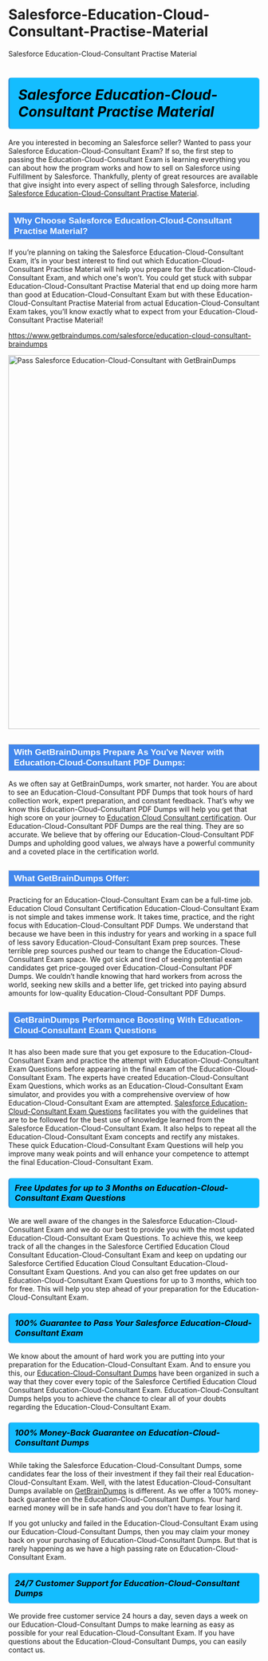 # Salesforce-Education-Cloud-Consultant-Practise-Material
Salesforce Education-Cloud-Consultant Practise Material
<h1><strong><span style="display: block; color: #000000; background: #14BDFF; border: 0.5px solid #AED6F1; border-left: 3px solid #3498DB; padding: .6em; border-radius: 6px;">                     <em>Salesforce Education-Cloud-Consultant <span class="exam_variation">Practise Material</span> </em>                </span></strong>            </h1>                        <p>Are you interested in becoming an Salesforce seller? Wanted to pass your Salesforce Education-Cloud-Consultant Exam? If so, the first step to passing the Education-Cloud-Consultant Exam is             learning everything you can about how the program works and how to sell on Salesforce using Fulfillment by Salesforce. Thankfully, plenty of great resources             are available that give insight into every aspect of selling through Salesforce, including <a href="https://www.getbraindumps.com/salesforce/education-cloud-consultant-braindumps">Salesforce Education-Cloud-Consultant <span class="exam_variation">Practise Material</span></a>.</p>                        <h2 style="background: #4287ec; border: 1px solid #cccccc; padding: 5px 10px;">                <span style="color: #ffffff;">                    <span style="font-size: 11pt;">                        <span style="line-height: normal;">                            <span style="font-family: Calibri,sans-serif;">                                <strong>                                    <span style="font-size: 13.0pt;">Why Choose Salesforce Education-Cloud-Consultant <span class="exam_variation">Practise Material</span>?</span>                                </strong>                            </span>                        </span>                    </span>                </span>            </h2>                        <p>If you’re planning on taking the Salesforce Education-Cloud-Consultant Exam, it’s in your best interest to find out which Education-Cloud-Consultant <span class="exam_variation">Practise Material</span> will help you prepare for the Education-Cloud-Consultant Exam,             and which one's won’t. You could get stuck with subpar Education-Cloud-Consultant <span class="exam_variation">Practise Material</span> that end up doing more harm than good at Education-Cloud-Consultant Exam but with these Education-Cloud-Consultant <span class="exam_variation">Practise Material</span>             from actual Education-Cloud-Consultant Exam takes, you’ll know exactly what to expect from your Education-Cloud-Consultant <span class="exam_variation">Practise Material</span>!</p>                                    <p><a href="https://www.getbraindumps.com/salesforce/education-cloud-consultant-braindumps">https://www.getbraindumps.com/salesforce/education-cloud-consultant-braindumps</a></p>                        <p><a href="https://www.getbraindumps.com/"><img src="https://www.getbraindumps.com/images/get-updated-exam-questions-with-discount-getbraindumps.jpg" class="postImage" alt="Pass Salesforce Education-Cloud-Consultant with GetBrainDumps" width="750"></a></p>                                        <h2 style="background: #4287ec; border: 1px solid #cccccc; padding: 5px 10px;">                <span style="color: #ffffff;">                    <span style="font-size: 11pt;">                        <span style="line-height: normal;">                            <span style="font-family: Calibri,sans-serif;">                                <strong>                                    <span style="font-size: 13.0pt;">With GetBrainDumps Prepare As You've Never with Education-Cloud-Consultant <span class="exam_variation2">PDF Dumps</span>:</span>                                </strong>                            </span>                        </span>                    </span>                </span>            </h2>                        <p>As we often say at GetBrainDumps, work smarter, not harder. You are about to see an Education-Cloud-Consultant <span class="exam_variation2">PDF Dumps</span> that took hours of hard collection work,             expert preparation, and constant feedback. That’s why we know this Education-Cloud-Consultant <span class="exam_variation2">PDF Dumps</span> will help you get that high score on your journey to             <a href="https://www.getbraindumps.com/salesforce/education-cloud-consultant-braindumps.html">Education Cloud Consultant certification</a>. Our Education-Cloud-Consultant <span class="exam_variation2">PDF Dumps</span> are the real thing. They are so accurate. We believe that by offering             our Education-Cloud-Consultant <span class="exam_variation2">PDF Dumps</span> and upholding good values, we always have a powerful community and a coveted place in the certification world.</p>                        <h2 style="background: #4287ec; border: 1px solid #cccccc; padding: 5px 10px;">                <span style="color: #ffffff;">                    <span style="font-size: 11pt;">                        <span style="line-height: normal;">                            <span style="font-family: Calibri,sans-serif;">                                <strong>                                    <span style="font-size: 13.0pt;">What GetBrainDumps Offer:</span>                                </strong>                            </span>                        </span>                    </span>                </span>            </h2>                        <p>Practicing for an Education-Cloud-Consultant Exam can be a full-time job. Education Cloud Consultant Certification Education-Cloud-Consultant Exam is not simple and takes immense work.             It takes time, practice, and the right focus with Education-Cloud-Consultant <span class="exam_variation2">PDF Dumps</span>. We understand that because we have been in this industry for years and working in a             space full of less savory Education-Cloud-Consultant Exam prep sources. These terrible prep sources pushed our team to change the Education-Cloud-Consultant Exam space. We got sick and             tired of seeing potential exam candidates get price-gouged over Education-Cloud-Consultant <span class="exam_variation2">PDF Dumps</span>. We couldn’t handle knowing that hard workers from across the world,             seeking new skills and a better life, get tricked into paying absurd amounts for low-quality Education-Cloud-Consultant <span class="exam_variation2">PDF Dumps</span>.</p>                        <h2 style="background: #4287ec; border: 1px solid #cccccc; padding: 5px 10px;">                <span style="color: #ffffff;">                    <span style="font-size: 11pt;">                        <span style="line-height: normal;">                            <span style="font-family: Calibri,sans-serif;">                                <strong>                                    <span style="font-size: 13.0pt;">GetBrainDumps Performance Boosting With Education-Cloud-Consultant <span class="exam_variation3">Exam Questions</span></span>                                </strong>                            </span>                        </span>                    </span>                </span>            </h2>                        <p>It has also been made sure that you get exposure to the Education-Cloud-Consultant Exam and practice the attempt with Education-Cloud-Consultant <span class="exam_variation3">Exam Questions</span> before appearing in             the final exam of the Education-Cloud-Consultant Exam. The experts have created Education-Cloud-Consultant <span class="exam_variation3">Exam Questions</span>, which works as an Education-Cloud-Consultant Exam simulator, and provides you with             a comprehensive overview of how Education-Cloud-Consultant Exam are attempted. <a href="https://www.getbraindumps.com/salesforce-braindumps.html">Salesforce Education-Cloud-Consultant <span class="exam_variation3">Exam Questions</span></a> facilitates you with the guidelines that are to be followed             for the best use of knowledge learned from the Salesforce Education-Cloud-Consultant Exam. It also helps to repeat all the Education-Cloud-Consultant Exam concepts and rectify any mistakes.             These quick Education-Cloud-Consultant <span class="exam_variation3">Exam Questions</span> will help you improve many weak points and will enhance your competence to attempt the final Education-Cloud-Consultant Exam.</p>                        <h3>                <strong>                    <span style="display: block; color: #000000; background: #14BDFF; border: 0.5px solid #AED6F1; border-left: 3px solid #3498DB; padding: .6em; border-radius: 6px;">                        <em>Free Updates for up to 3 Months on Education-Cloud-Consultant <span class="exam_variation3">Exam Questions</span></em>                    </span>                </strong>            </h3>                        <p>We are well aware of the changes in the Salesforce Education-Cloud-Consultant Exam and we do our best to provide you with the most updated Education-Cloud-Consultant <span class="exam_variation3">Exam Questions</span>.             To achieve this, we keep track of all the changes in the Salesforce Certified Education Cloud Consultant Education-Cloud-Consultant Exam and keep on updating our             Salesforce Certified Education Cloud Consultant Education-Cloud-Consultant <span class="exam_variation3">Exam Questions</span>. And you can also get free updates on our Education-Cloud-Consultant <span class="exam_variation3">Exam Questions</span> for up to 3 months,             which too for free. This will help you step ahead of your preparation for the Education-Cloud-Consultant Exam.</p>                        <h3>                <strong>                    <span style="display: block; color: #000000; background: #14BDFF; border: 0.5px solid #AED6F1; border-left: 3px solid #3498DB; padding: .6em; border-radius: 6px;">                        <em>100% Guarantee to Pass Your Salesforce Education-Cloud-Consultant Exam</em>                    </span>                </strong>            </h3>                        <p>We know about the amount of hard work you are putting into your preparation for the Education-Cloud-Consultant Exam. And to ensure you this, our <a href="https://www.getbraindumps.com/salesforce/education-cloud-consultant-braindumps">Education-Cloud-Consultant <span class="exam_variation4">Dumps</span></a>             have been organized in such a way that they cover every topic of the Salesforce Certified Education Cloud Consultant Education-Cloud-Consultant Exam. Education-Cloud-Consultant <span class="exam_variation4">Dumps</span>             helps you to achieve the chance to clear all of your doubts regarding the Education-Cloud-Consultant Exam.</p>                        <h3>                <strong>                    <span style="display: block; color: #000000; background: #14BDFF; border: 0.5px solid #AED6F1; border-left: 3px solid #3498DB; padding: .6em; border-radius: 6px;">                        <em>100% Money-Back Guarantee on Education-Cloud-Consultant <span class="exam_variation4">Dumps</span> </em>                    </span>                </strong>            </h3>                        <p>While taking the Salesforce Education-Cloud-Consultant <span class="exam_variation4">Dumps</span>, some candidates fear the loss of their investment if they fail their real Education-Cloud-Consultant Exam. Well, with the latest             Education-Cloud-Consultant <span class="exam_variation4">Dumps</span> available on <a href="https://www.getbraindumps.com/salesforce/education-cloud-consultant-braindumps.html">GetBrainDumps</a> is different. As we offer a 100% money-back guarantee on the Education-Cloud-Consultant <span class="exam_variation4">Dumps</span>. Your hard earned money will be             in safe hands and you don’t have to fear losing it.</p>                        <p>If you got unlucky and failed in the Education-Cloud-Consultant Exam using our Education-Cloud-Consultant <span class="exam_variation4">Dumps</span>, then you may claim your money back on your purchasing of Education-Cloud-Consultant <span class="exam_variation4">Dumps</span>.             But that is rarely happening as we have a high passing rate on Education-Cloud-Consultant Exam.</p>                        <h3>                <strong>                    <span style="display: block; color: #000000; background: #14BDFF; border: 0.5px solid #AED6F1; border-left: 3px solid #3498DB; padding: .6em; border-radius: 6px;">                        <em>24/7 Customer Support for Education-Cloud-Consultant <span class="exam_variation4">Dumps</span></em>                    </span>                </strong>            </h3>                        <p>We provide free customer service 24 hours a day, seven days a week on our Education-Cloud-Consultant <span class="exam_variation4">Dumps</span> to make learning as easy as possible for your             real Education-Cloud-Consultant Exam. If you have questions about the Education-Cloud-Consultant <span class="exam_variation4">Dumps</span>, you can easily contact us.</p>                    
